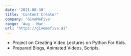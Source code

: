 ```yaml
---
date: '2021-08-30'
title: 'Content Creator'
company: 'GiveMeFive'
range: 'Aug - Mar'
url: 'https://givemefive.ai'
---
```


- Project on Creating Video Lectures on Python For Kids.
- Prepared Blogs, Animated Videos, Scripts.
<!---
- View [CERTIFICATE](coming...)
  --->
